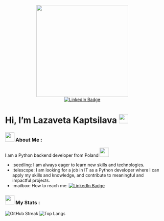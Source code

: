 <div id="header" align="center">
  <img src="https://media.giphy.com/media/VPnfM9bmR0ZaQo3qtK/giphy.gif" width="300"/>
</div>
<div id="badges" align="center">
  <a href="https://www.linkedin.com/in/lizaveta-kaptsilava/">
    <img src="https://img.shields.io/badge/LinkedIn-blue?style=for-the-badge&logo=linkedin&logoColor=white" alt="LinkedIn Badge"/>
  </a>
</div>
<div id="badges" align="center">
  <img src="https://komarev.com/ghpvc/?username=ElaKaptsilava&style=flat-square&color=red" alt=""/>
</div>
<h1>
  Hi, I’m Lazaveta Kaptsilava
  <img src="https://media.giphy.com/media/hvRJCLFzcasrR4ia7z/giphy.gif" width="30px"/>
</h1>
<h3><img src="https://media.giphy.com/media/AXtFMwP1ZvjZSBtmGk/giphy.gif" width="30"/> About Me :</h3>
<p>I am a Python backend developer  from Poland <img src="https://media.giphy.com/media/jdPMeyv9rn0hZHh8n9/giphy.gif" width="30"> </p> 
<ul>
  <li>:seedling: I am always eager to learn new skills and technologies.</li>
  <li>:telescope: I am looking for a job in IT as a Python developer where I can apply my skills and knowledge, and contribute to meaningful and impactful projects.</li>
  <li>:mailbox: How to reach me: <a href="https://www.linkedin.com/in/lizaveta-kaptsilava/">
    <img src="https://img.shields.io/badge/LinkedIn-blue?style=flat&logo=Linkedin&logoColor=white" alt="LinkedIn Badge"/>
  </a></li>
</ul>
<h3><img src="https://media.giphy.com/media/J2awouDsf23R2vo2p5/giphy.gif" width="30"> My Stats :</h3>
<img src="https://streak-stats.demolab.com?user=ElaKaptsilava&theme=highcontrast&hide_border=true&border_radius=4.1&fire=EB081D&ring=FDFF10&hide_border=false&border=FFFFF" alt="GitHub Streak" />
<img src="https://github-readme-stats.vercel.app/api/top-langs/?username=ElaKaptsilava&layout=donut&theme=highcontrast&bg_color=000000" alt="Top Langs" />



